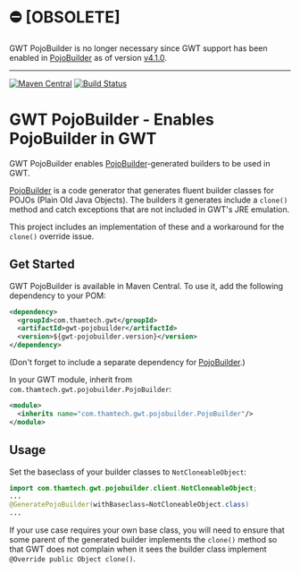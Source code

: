# :no_entry: [OBSOLETE]

GWT PojoBuilder is no longer necessary since GWT support has been enabled in [PojoBuilder](https://github.com/mkarneim/pojobuilder) as of version [v4.1.0](https://github.com/mkarneim/pojobuilder/releases/tag/v4.1.0).

---

[![Maven Central](https://maven-badges.herokuapp.com/maven-central/com.thamtech.gwt/gwt-pojobuilder/badge.svg)](https://maven-badges.herokuapp.com/maven-central/com.thamtech.gwt/gwt-pojobuilder)
[![Build Status](https://travis-ci.org/thamtech/gwt-pojobuilder.svg?branch=master)](https://travis-ci.org/thamtech/gwt-pojobuilder)

GWT PojoBuilder - Enables PojoBuilder in GWT
============================================

GWT PojoBuilder enables [PojoBuilder](https://github.com/mkarneim/pojobuilder)-generated
builders to be used in GWT.

[PojoBuilder](https://github.com/mkarneim/pojobuilder) is a code generator
that generates fluent builder classes for POJOs (Plain Old Java Objects). The
builders it generates include a `clone()` method and catch exceptions that
are not included in GWT's JRE emulation.

This project includes an implementation of these and a workaround for the
`clone()` override issue.

Get Started
-----------

GWT PojoBuilder is available in Maven Central.
To use it, add the following dependency to your POM:

```xml
<dependency>
  <groupId>com.thamtech.gwt</groupId>
  <artifactId>gwt-pojobuilder</artifactId>
  <version>${gwt-pojobuilder.version}</version>
</dependency>
```

(Don't forget to include a separate dependency for
[PojoBuilder](http://github.com/mkarneim/pojobuilder).)

In your GWT module, inherit from `com.thamtech.gwt.pojobuilder.PojoBuilder`:

```xml
<module>
  <inherits name="com.thamtech.gwt.pojobuilder.PojoBuilder"/>
</module>
```

Usage
-----

Set the baseclass of your builder classes to `NotCloneableObject`:

```java
import com.thamtech.gwt.pojobuilder.client.NotCloneableObject;
...
@GeneratePojoBuilder(withBaseclass=NotCloneableObject.class)
...
```

If your use case requires your own base class, you will need to ensure that
some parent of the generated builder implements the `clone()` method so that
GWT does not complain when it sees the builder class implement
`@Override public Object clone()`.

